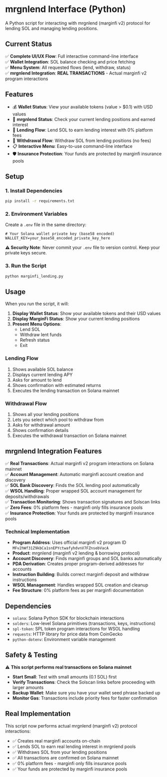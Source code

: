 # mrgnlend Interface (Python)

A Python script for interacting with mrgnlend (marginfi v2) protocol for lending SOL and managing lending positions.

## Current Status

✅ **Complete UI/UX Flow**: Full interactive command-line interface  
✅ **Wallet Integration**: SOL balance checking and price fetching  
✅ **Menu System**: All requested flows (lend, withdraw, status)  
✅ **mrgnlend Integration**: **REAL TRANSACTIONS** - Actual marginfi v2 program interactions

## Features

- 💰 **Wallet Status**: View your available tokens (value > $0.1) with USD values
- 🏦 **mrgnlend Status**: Check your current lending positions and earned interest
- 💸 **Lending Flow**: Lend SOL to earn lending interest with 0% platform fees
- 🔄 **Withdrawal Flow**: Withdraw SOL from lending positions (no fees)
- 📋 **Interactive Menu**: Easy-to-use command-line interface
- 🛡️ **Insurance Protection**: Your funds are protected by marginfi insurance pools

## Setup

### 1. Install Dependencies

```bash
pip install -r requirements.txt
```

### 2. Environment Variables

Create a `.env` file in the same directory:

```env
# Your Solana wallet private key (base58 encoded)
WALLET_KEY=your_base58_encoded_private_key_here
```

**⚠️ Security Note**: Never commit your `.env` file to version control. Keep your private keys secure.

### 3. Run the Script

```bash
python marginfi_lending.py
```

## Usage

When you run the script, it will:

1. **Display Wallet Status**: Show your available tokens and their USD values
2. **Display MarginFi Status**: Show your current lending positions  
3. **Present Menu Options**:
   - Lend SOL
   - Withdraw lent funds
   - Refresh status
   - Exit

### Lending Flow

1. Shows available SOL balance
2. Displays current lending APY
3. Asks for amount to lend
4. Shows confirmation with estimated returns
5. Executes the lending transaction on Solana mainnet

### Withdrawal Flow

1. Shows all your lending positions
2. Lets you select which pool to withdraw from
3. Asks for withdrawal amount
4. Shows confirmation details
5. Executes the withdrawal transaction on Solana mainnet

## mrgnlend Integration Features

✅ **Real Transactions**: Actual marginfi v2 program interactions on Solana mainnet  
✅ **Account Management**: Automatic marginfi account creation and discovery  
✅ **SOL Bank Discovery**: Finds the SOL lending pool automatically  
✅ **WSOL Handling**: Proper wrapped SOL account management for deposits/withdrawals  
✅ **Transaction Monitoring**: Shows transaction signatures and Solscan links  
✅ **Zero Fees**: 0% platform fees - marginfi only fills insurance pools  
✅ **Insurance Protection**: Your funds are protected by marginfi insurance pools  

### Technical Implementation

- **Program Address**: Uses official marginfi v2 program ID `MFv2hWf31Z9kbCa1snEPYctwafyhdvnV7FZnsebVacA`
- **Product**: mrgnlend (marginfi v2 lending & borrowing protocol)
- **Account Discovery**: Finds marginfi groups and SOL banks automatically
- **PDA Derivation**: Creates proper program-derived addresses for accounts
- **Instruction Building**: Builds correct marginfi deposit and withdraw instructions
- **WSOL Management**: Handles wrapped SOL creation and cleanup
- **Fee Structure**: 0% platform fees as per marginfi documentation

## Dependencies

- `solana`: Solana Python SDK for blockchain interactions
- `solders`: Low-level Solana primitives (transactions, keys, instructions)
- `spl-token`: SPL token program interactions for WSOL handling
- `requests`: HTTP library for price data from CoinGecko
- `python-dotenv`: Environment variable management

## Safety & Testing

⚠️ **This script performs real transactions on Solana mainnet**

- **Start Small**: Test with small amounts (0.1 SOL) first
- **Verify Transactions**: Check the Solscan links before proceeding with larger amounts
- **Backup Wallet**: Make sure you have your wallet seed phrase backed up
- **Monitor Gas**: Transactions include priority fees for faster confirmation

## Real Implementation

This script now performs actual mrgnlend (marginfi v2) protocol interactions:
- ✅ Creates real marginfi accounts on-chain
- ✅ Lends SOL to earn real lending interest in mrgnlend pools
- ✅ Withdraws SOL from your lending positions
- ✅ All transactions are confirmed on Solana mainnet
- ✅ 0% platform fees - marginfi only fills insurance pools
- ✅ Your funds are protected by marginfi insurance pools